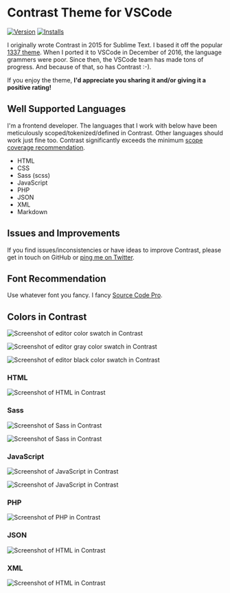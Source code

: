 # Contrast Theme for VSCode

[![Version](https://vsmarketplacebadge.apphb.com/version-short/johndugan.contrast-theme.svg)](https://marketplace.visualstudio.com/items?itemName=johndugan.contrast-theme) [![Installs](https://vsmarketplacebadge.apphb.com/installs/johndugan.contrast-theme.svg)](https://marketplace.visualstudio.com/items?itemName=johndugan.contrast-theme)

I originally wrote Contrast in 2015 for Sublime Text. I based it off the popular [1337 theme](https://colorsublime.github.io/themes/1337/). When I ported it to VSCode in December of 2016, the language grammers were poor. Since then, the VSCode team has made tons of progress. And because of that, so has Contrast :-).

If you enjoy the theme, **I'd appreciate you sharing it and/or giving it a positive rating!**

## Well Supported Languages

I'm a frontend developer. The languages that I work with below have been meticulously scoped/tokenized/defined in Contrast. Other languages should work just fine too. Contrast significantly exceeds the minimum [scope coverage recommendation](https://www.sublimetext.com/docs/3/scope_naming.html#color_schemes).

- HTML
- CSS
- Sass (scss)
- JavaScript
- PHP
- JSON
- XML
- Markdown

## Issues and Improvements

If you find issues/inconsistencies or have ideas to improve Contrast, please get in touch on GitHub or [ping me on Twitter](https://twitter.com/John_Dugan "John Dugan's Twitter profile").

## Font Recommendation

Use whatever font you fancy. I fancy [Source Code Pro](https://fonts.google.com/specimen/Source+Code+Pro "Source Code Pro on Google Fonts").

## Colors in Contrast

![Screenshot of editor color swatch in Contrast](images/swatch_colors.png?raw=true "Editor color swatch in Contrast")

![Screenshot of editor gray color swatch in Contrast](images/swatch_grays.png?raw=true "Editor gray color swatch in Contrast")

![Screenshot of editor black color swatch in Contrast](images/swatch_blacks.png?raw=true "Editor black color swatch in Contrast")

### HTML

![Screenshot of HTML in Contrast](images/html_01.png?raw=true "HTML in Contrast")

### Sass

![Screenshot of Sass in Contrast](images/sass_01.png?raw=true "Sass in Contrast")

![Screenshot of Sass in Contrast](images/sass_02.png?raw=true "Sass in Contrast")

### JavaScript

![Screenshot of JavaScript in Contrast](images/javascript_01.png?raw=true "JavaScript in Contrast")

![Screenshot of JavaScript in Contrast](images/javascript_02.png?raw=true "JavaScript in Contrast")

### PHP

![Screenshot of PHP in Contrast](images/php_01.png?raw=true "PHP in Contrast")

### JSON

![Screenshot of HTML in Contrast](images/json_01.png?raw=true "HTML in Contrast")

### XML

![Screenshot of HTML in Contrast](images/xml_01.png?raw=true "HTML in Contrast")
